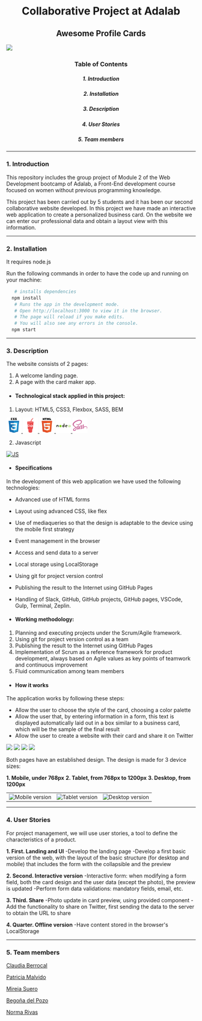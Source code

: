 


<h1 align="center">Collaborative Project at Adalab</h1> 
<h2 align="center">Awesome Profile Cards</h2> 



![](https://i.imgur.com/EKeFLOs.png)



<h3 align="center">Table of Contents</h3>
<h5 align="center">1. Introduction</h5>
<h5 align="center">2. Installation</h5>
<h5 align="center">3. Description</h5>
<h5 align="center">4. User Stories</h5>
<h5 align="center">5. Team members</h5>



---


<h3 align="left">1. Introduction</h3>
<p align="left">
    
   

 This repository includes the group project of Module 2 of the Web Development bootcamp of Adalab, a Front-End development course focused on women without previous programming knowledge.

This project has been carried out by 5 students and it has been our second collaborative website developed. In this project we have made an interactive web application to create a personalized business card. On the website we can enter our professional data and obtain a layout view with this information. 
    
    


---
    
   

   <h3 align="left">2. Installation</h3>
   
It requires node.js
   
Run the following commands in order to have the code up and running on your machine:
   
  
```bash
   # installs dependencies 
  npm install
   # Runs the app in the development mode.
   # Open http://localhost:3000 to view it in the browser.
   # The page will reload if you make edits.
   # You will also see any errors in the console.
  npm start
``` 


---

<h3 align="left">3. Description</h3>

The website consists of 2 pages:

1. A welcome landing page.
2. A page with the card maker app.



* <h4 align="left">Technological stack applied in this project:</h4>


1. Layout: HTML5, CSS3, Flexbox, SASS, BEM




<p align="left"> <a href="https://www.w3schools.com/css/" target="_blank" rel="noreferrer"> <img src="https://raw.githubusercontent.com/devicons/devicon/master/icons/css3/css3-original-wordmark.svg" alt="css3" width="40" height="40"/> </a> <a href="https://gulpjs.com" target="_blank" rel="noreferrer"> <img src="https://raw.githubusercontent.com/devicons/devicon/master/icons/gulp/gulp-plain.svg" alt="gulp" width="40" height="40"/> </a> <a href="https://www.w3.org/html/" target="_blank" rel="noreferrer"> <img src="https://raw.githubusercontent.com/devicons/devicon/master/icons/html5/html5-original-wordmark.svg" alt="html5" width="40" height="40"/> </a> <a href="https://nodejs.org" target="_blank" rel="noreferrer"> <img src="https://raw.githubusercontent.com/devicons/devicon/master/icons/nodejs/nodejs-original-wordmark.svg" alt="nodejs" width="40" height="40"/> </a> <a href="https://sass-lang.com" target="_blank" rel="noreferrer"> <img src="https://raw.githubusercontent.com/devicons/devicon/master/icons/sass/sass-original.svg" alt="sass" width="40" height="40"/> </a> </p>

2. Javascript
 <p align="left">
<a href="https://www.javascript.com/" target="_blank" rel="noreferrer"> <img src="https://i.imgur.com/84IfG7c.png" alt="JS" width="40" height="40"/> </a></p>




* <h4 align="left">Specifications</h4>

In the development of this web application we have used the following technologies:

* Advanced use of HTML forms
* Layout using advanced CSS, like flex
* Use of mediaqueries so that the design is adaptable to the device using the mobile first strategy
* Event management in the browser
* Access and send data to a server
* Local storage using LocalStorage
* Using git for project version control
* Publishing the result to the Internet using GitHub Pages
* Handling of Slack, GitHub, GitHub projects,  GitHub pages, VSCode, Gulp, Terminal, Zeplin.

* <h4 align="left">Working methodology:</h4>
1. Planning and executing projects under the Scrum/Agile framework.
2. Using git for project version control as a team
3. Publishing the result to the Internet using GitHub Pages
4. Implementation of Scrum as a reference framework for product development, always based on Agile values as key points of teamwork and continuous improvement
5. Fluid communication among team members
    
    
* <h4 align="left">How it works</h4>
    
The application works by following these steps:

 * Allow the user to choose the style of the card, choosing a color palette
 * Allow the user that, by entering information in a form, this text is displayed automatically laid out in a box similar to a business card, which will be the sample of the final result
 * Allow the user to create a website with their card and share it on Twitter
 

![](https://i.imgur.com/Yu82OLu.png)
![](https://i.imgur.com/SMB2Qe8.png)
![](https://i.imgur.com/xWiwnMt.png)
![](https://i.imgur.com/tVC44lb.png)



Both pages have an established design. The design is made for 3 device sizes:


**1. Mobile, under 768px**
**2. Tablet, from 768px to 1200px**
**3. Desktop, from 1200px**





<table>
  <tr>
    <td>
      <img src="https://i.imgur.com/2pjNFZk.png" alt="Mobile version" height="200"/>
    </td>
    <td>
      <img src="https://i.imgur.com/sWh6Ro0.png" alt="Tablet version" height="200"/>
    </td>
    <td>
      <img src="https://i.imgur.com/LlAQSMK.png" alt="Desktop version" height="200"/>
    </td>
  </tr>
</table>





---

<h3 align="left">4. User Stories</h3>
<p align="left">
    
    
   

    
For project management, we will use user stories, a tool to define the characteristics of a product.
    
**1.  First. Landing and UI**
-Develop the landing page
-Develop a first basic version of the web, with the layout of the basic structure (for desktop and mobile) that includes the form with the collapsible and the preview
    
**2.     Second. Interactive version**
-Interactive form: when modifying a form field, both the card design and the user data (except the photo), the preview is updated
-Perform form data validations: mandatory fields, email, etc.
    
**3.     Third. Share**
-Photo update in card preview, using provided component
-Add the functionality to share on Twitter, first sending the data to the server to obtain the URL to share

**4.    Quarter. Offline version**
-Have content stored in the browser's LocalStorage
</p>


---


 <h3 align="left">5. Team members</h3>
<p align="left">

[Claudia Berrocal](https://github.com/claudiabg-c)

    
[Patricia Malvido](https://github.com/PatriMalvido)

    
[Mireia Suero](https://github.com/mireiasuefra)

    
[Begoña del Pozo](https://github.com/Begodpo)


[Norma Rivas](https://github.com/NormaDeveloper)



    
  
